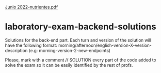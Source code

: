 [Junio 2022-nutrientes.pdf](https://github.com/IISSI2-IS-profs/laboratory-exam-backend-solutions/files/8960022/Junio.2022-nutrientes.pdf)

# laboratory-exam-backend-solutions
Solutions for the back-end part. Each turn and version of the solution will have the following format: morning/afternoon/english-version-X-version-description (e.g: morning-version-2-new-endpoints)

Please, mark with a comment // SOLUTION every part of the code added to solve the exam so it can be easily identified by the rest of profs.
